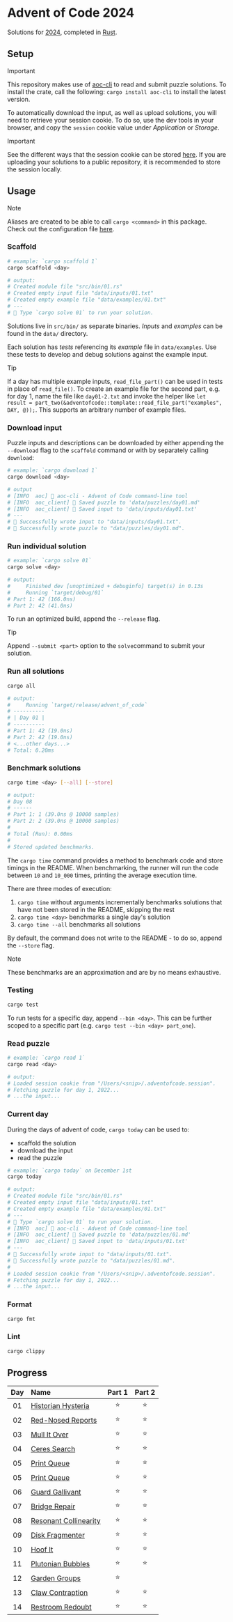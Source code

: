 # Advent of Code 2024

Solutions for [2024](https://adventofcode.com/2024), completed in
[Rust](https://www.rust-lang.org/).

## Setup

> [!IMPORTANT]
> This repository makes use of [aoc-cli](https://github.com/scarvalhojr/aoc-cli) to read
> and submit puzzle solutions. To install the crate, call the following:
> `cargo install aoc-cli` to install the latest version.

To automatically download the input, as well as upload solutions, you will need to
retrieve your session cookie. To do so, use the dev tools in your browser, and copy the
`session` cookie value under _Application_ or _Storage_.

> [!IMPORTANT]
> See the different ways that the session cookie can be stored
> [here](https://github.com/scarvalhojr/aoc-cli/tree/main?tab=readme-ov-file#session-cookie-).
> If you are uploading your solutions to a public repository, it is recommended to store
> the session locally.

## Usage

> [!NOTE]
> Aliases are created to be able to call `cargo <command>` in this package. Check out
> the configuration file [here](./.cargo/config.toml).

### Scaffold

```sh
# example: `cargo scaffold 1`
cargo scaffold <day>

# output:
# Created module file "src/bin/01.rs"
# Created empty input file "data/inputs/01.txt"
# Created empty example file "data/examples/01.txt"
# ---
# 🎄 Type `cargo solve 01` to run your solution.
```

Solutions live in `src/bin/` as separate binaries.
_Inputs_ and _examples_ can be found in the `data/` directory.

Each solution has _tests_ referencing its _example_ file in `data/examples`. Use these
tests to develop and debug solutions against the example input.

> [!TIP]
> If a day has multiple example inputs, `read_file_part()` can be used in tests in place
> of `read_file()`. To create an example file for the second part, e.g. for day 1,
> name the file like `day01-2.txt` and invoke the helper like
> `let result = part_two(&adventofcode::template::read_file_part("examples", DAY, @));`.
> This supports an arbitrary number of example files.

### Download input

Puzzle inputs and descriptions can be downloaded by either appending the `--download`
flag to the `scaffold` command or with by separately calling `download`:

```sh
# example: `cargo download 1`
cargo download <day>

# output
# [INFO  aoc] 🎄 aoc-cli - Advent of Code command-line tool
# [INFO  aoc_client] 🎅 Saved puzzle to 'data/puzzles/day01.md'
# [INFO  aoc_client] 🎅 Saved input to 'data/inputs/day01.txt'
# ---
# 🎄 Successfully wrote input to "data/inputs/day01.txt".
# 🎄 Successfully wrote puzzle to "data/puzzles/day01.md".
```

### Run individual solution

```sh
# example: `cargo solve 01`
cargo solve <day>

# output:
#     Finished dev [unoptimized + debuginfo] target(s) in 0.13s
#     Running `target/debug/01`
# Part 1: 42 (166.0ns)
# Part 2: 42 (41.0ns)
```

To run an optimized build, append the `--release` flag.

> [!TIP]
> Append `--submit <part>` option to the `solve`command to submit your solution.

### Run all solutions

```sh
cargo all

# output:
#     Running `target/release/advent_of_code`
# ----------
# | Day 01 |
# ----------
# Part 1: 42 (19.0ns)
# Part 2: 42 (19.0ns)
# <...other days...>
# Total: 0.20ms
```

### Benchmark solutions

```sh
cargo time <day> [--all] [--store]

# output:
# Day 08
# ------
# Part 1: 1 (39.0ns @ 10000 samples)
# Part 2: 2 (39.0ns @ 10000 samples)
#
# Total (Run): 0.00ms
#
# Stored updated benchmarks.
```

The `cargo time` command provides a method to benchmark code and store timings in the
README. When benchmarking, the runner will run the code between `10` and `10_000` times,
printing the average execution time.

There are three modes of execution:

1. `cargo time` without arguments incrementally benchmarks solutions that have not been
   stored in the README, skipping the rest
2. `cargo time <day>` benchmarks a single day's solution
3. `cargo time --all` benchmarks all solutions

By default, the command does not write to the README - to do so, append the `--store`
flag.

> [!NOTE]
> These benchmarks are an approximation and are by no means exhaustive.

### Testing

```sh
cargo test
```

To run tests for a specific day, append `--bin <day>`. This can be further scoped to a
specific part (e.g. `cargo test --bin <day> part_one`).

### Read puzzle

```sh
# example: `cargo read 1`
cargo read <day>

# output:
# Loaded session cookie from "/Users/<snip>/.adventofcode.session".
# Fetching puzzle for day 1, 2022...
# ...the input...
```

### Current day

During the days of advent of code, `cargo today` can be used to:

- scaffold the solution
- download the input
- read the puzzle

```sh
# example: `cargo today` on December 1st
cargo today

# output:
# Created module file "src/bin/01.rs"
# Created empty input file "data/inputs/01.txt"
# Created empty example file "data/examples/01.txt"
# ---
# 🎄 Type `cargo solve 01` to run your solution.
# [INFO  aoc] 🎄 aoc-cli - Advent of Code command-line tool
# [INFO  aoc_client] 🎅 Saved puzzle to 'data/puzzles/01.md'
# [INFO  aoc_client] 🎅 Saved input to 'data/inputs/01.txt'
# ---
# 🎄 Successfully wrote input to "data/inputs/01.txt".
# 🎄 Successfully wrote puzzle to "data/puzzles/01.md".
#
# Loaded session cookie from "/Users/<snip>/.adventofcode.session".
# Fetching puzzle for day 1, 2022...
# ...the input...
```

### Format

```sh
cargo fmt
```

### Lint

```sh
cargo clippy
```

## Progress

<!-- :star: -->

| Day | Name                                                                    | Part 1 | Part 2 |
| :-: | :---------------------------------------------------------------------- | :----: | :----: |
| 01  | [Historian Hysteria](https://adventofcode.com/2024/day/1)               | :star: | :star: |
| 02  | [Red-Nosed Reports](https://adventofcode.com/2024/day/2)                | :star: | :star: |
| 03  | [Mull It Over](https://adventofcode.com/2024/day/3)                     | :star: | :star: |
| 04  | [Ceres Search](https://adventofcode.com/2024/day/4)                     | :star: | :star: |
| 05  | [Print Queue](https://github.com/adventofcode.com/2024/day/5)           | :star: | :star: |
| 05  | [Print Queue](https://github.com/adventofcode.com/2024/day/5)           | :star: | :star: |
| 06  | [Guard Gallivant](https://github.com/adventofcode.com/2024/day/6)       | :star: | :star: |
| 07  | [Bridge Repair](https://github.com/adventofcode.com/2024/day/7)         | :star: | :star: |
| 08  | [Resonant Collinearity](https://github.com/adventofcode.com/2024/day/8) | :star: | :star: |
| 09  | [Disk Fragmenter](https://github.com/adventofcode.com/2024/day/9)       | :star: | :star: |
| 10  | [Hoof It](https://github.com/adventofcode.com/2024/day/10)              | :star: | :star: |
| 11  | [Plutonian Bubbles](https://github.com/adventofcode.com/2024/day/11)    | :star: | :star: |
| 12  | [Garden Groups](https://github.com/adventofcode.com/2024/day/12)        | :star: |        |
| 13  | [Claw Contraption](https://github.com/adventofcode.com/2024/day/13)     | :star: | :star: |
| 14  | [Restroom Redoubt](https://github.com/adventofcode.com/2024/day/14)     | :star: | :star: |
